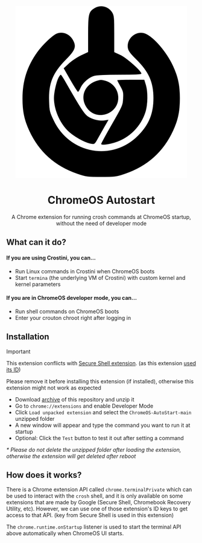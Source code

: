 <div align="center">
  <img src="/img/icon.svg" alt="logo" />
  <h1>ChromeOS Autostart</h1>
  <p>A Chrome extension for running crosh commands at ChromeOS startup, without the need of developer mode</p>
</div>

## What can it do?
#### If you are using Crostini, you can...
- Run Linux commands in Crostini when ChromeOS boots
- Start `termina` (the underlying VM of Crostini) with custom kernel and kernel parameters

#### If you are in ChromeOS developer mode, you can...
- Run shell commands on ChromeOS boots
- Enter your crouton chroot right after logging in

## Installation
> [!IMPORTANT]
> This extension conflicts with [Secure Shell extension](https://chrome.google.com/webstore/detail/iodihamcpbpeioajjeobimgagajmlibd). (as this extension [used its ID](#How-does-it-works))
>
> Please remove it before installing this extension (if installed), otherwise this extension might not work as expected

- Download [archive](https://github.com/supechicken/ChromeOS-AutoStart/archive/refs/tags/v3.0.1.zip) of this repository and unzip it
- Go to `chrome://extensions` and enable Developer Mode
- Click `Load unpacked extension` and select the `ChromeOS-AutoStart-main` unzipped folder
- A new window will appear and type the command you want to run it at startup
- Optional: Click the `Test` button to test it out after setting a command

<em>* Please do not delete the unzipped folder after loading the extension, otherwise the extension will get deleted after reboot</em>

## How does it works?

There is a Chrome extension API called `chrome.terminalPrivate` which can be used to interact with the `crosh` shell, and it is only available on some extensions that are
made by Google (Secure Shell, Chromebook Recovery Utility, etc). However, we can use one of those extension's ID keys to get access to that API. (key from Secure Shell is used in this extension)

The `chrome.runtime.onStartup` listener is used to start the terminal API above automatically when ChromeOS UI starts.
